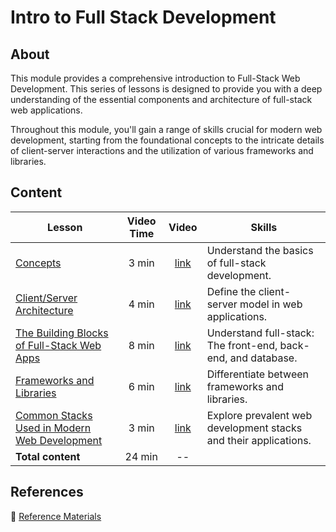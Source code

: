 <h1>
  <span class="prefix"></span>
  <span class="headline">Intro to Full Stack Development</span>
</h1>

## About

This module provides a comprehensive introduction to Full-Stack Web Development. This series of lessons is designed to provide you with a deep understanding of the essential components and architecture of full-stack web applications.

Throughout this module, you'll gain a range of skills crucial for modern web development, starting from the foundational concepts to the intricate details of client-server interactions and the utilization of various frameworks and libraries.

## Content

| Lesson                                                                                                    | Video Time |                            Video                             | Skills                                                           |
| --------------------------------------------------------------------------------------------------------- | :--------: | :----------------------------------------------------------: | ---------------------------------------------------------------- |
| [Concepts](../concepts/README.md)                                                                         |   3 min    | [link](https://generalassembly.wistia.com/medias/mmb3taho95) | Understand the basics of full-stack development.                 |
| [Client/Server Architecture](./client-server-architecture/README.md)                                     |   4 min    | [link](https://generalassembly.wistia.com/medias/08kckia0or) | Define the client-server model in web applications.              |
| [The Building Blocks of Full-Stack Web Apps](./the-building-blocks-of-full-stack-web-apps/README.md)     |   8 min    | [link](https://generalassembly.wistia.com/medias/4v0sg6yzu9) | Understand full-stack: The front-end, back-end, and database.    |
| [Frameworks and Libraries](./frameworks-and-libraries/README.md)                                         |   6 min    | [link](https://generalassembly.wistia.com/medias/y0318yhcys) | Differentiate between frameworks and libraries.                  |
| [Common Stacks Used in Modern Web Development](./common-stacks-used-in-modern-web-development/README.md) |   3 min    | [link](https://generalassembly.wistia.com/medias/lslg6nys33) | Explore prevalent web development stacks and their applications. |
| **Total content**                                                                                         |   24 min   |                              --                              |                                                                  |

## References

📖 [Reference Materials](./references/README.md)
